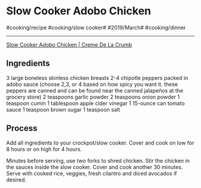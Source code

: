 # Slow Cooker Adobo Chicken
#cooking/recipe #cooking/slow cooker# #2019/March# #cooking/dinner
- - - -
[Slow Cooker Adobo Chicken | Creme De La Crumb](http://lecremedelacrumb.com/2014/08/slow-cooker-adobo-chicken.html)

## Ingredients
3 large boneless skinless chicken breasts
2-4 chipotle peppers packed in adobo sauce (choose 2,3, or 4 based on how spicy you want it. these peppers are canned and can be found near the canned jalapeños at the grocery store)
2 teaspoons garlic powder
2 teaspoons onion powder
1 teaspoon cumin
1 tablespoon apple cider vinegar
1 15-ounce can tomato sauce
1 teaspoon brown sugar
1 teaspoon salt

## Process
Add all ingredients to your crockpot/slow cooker. Cover and cook on low for 8 hours or on high for 4 hours.

Minutes before serving, use two forks to shred chicken. Stir the chicken in the sauces inside the slow cooker. Cover and cook another 30 minutes. Serve with cooked rice, veggies, fresh cilantro and diced avocados if desired. 
